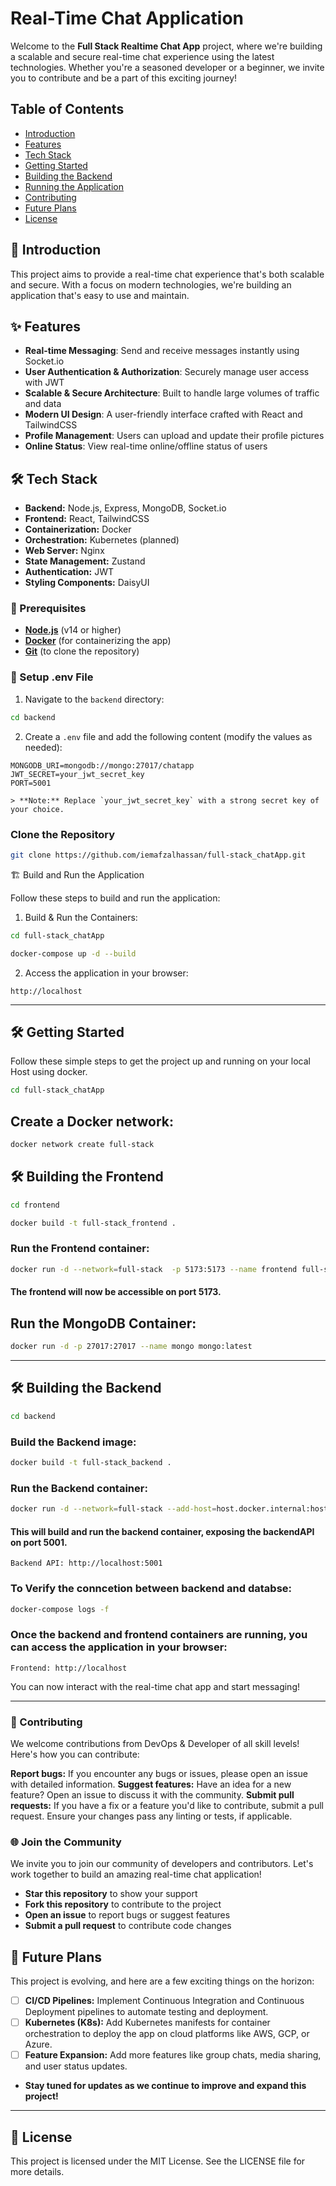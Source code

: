 


# Real-Time Chat Application


Welcome to the **Full Stack Realtime Chat App** project, where we're building a scalable and secure real-time chat experience using the latest technologies. Whether you're a seasoned developer or a beginner, we invite you to contribute and be a part of this exciting journey!

## Table of Contents


* [Introduction](#introduction)
* [Features](#features)
* [Tech Stack](#tech-stack)
* [Getting Started](#getting-started)
* [Building the Backend](#building-the-backend)
* [Running the Application](#running-the-application)
* [Contributing](#contributing)
* [Future Plans](#future-plans)
* [License](#license)

## 📝 Introduction

This project aims to provide a real-time chat experience that's both scalable and secure. With a focus on modern technologies, we're building an application that's easy to use and maintain.

## ✨ Features


* **Real-time Messaging**: Send and receive messages instantly using Socket.io 
* **User Authentication & Authorization**: Securely manage user access with JWT 
* **Scalable & Secure Architecture**: Built to handle large volumes of traffic and data 
* **Modern UI Design**: A user-friendly interface crafted with React and TailwindCSS 
* **Profile Management**: Users can upload and update their profile pictures 
* **Online Status**: View real-time online/offline status of users 


## 🛠️ Tech Stack


* **Backend:** Node.js, Express, MongoDB, Socket.io
* **Frontend:** React, TailwindCSS
* **Containerization:** Docker
* **Orchestration:** Kubernetes (planned)
* **Web Server:** Nginx
* **State Management:** Zustand
* **Authentication:** JWT
* **Styling Components:** DaisyUI


### 🔧 Prerequisites


* **[Node.js](https://nodejs.org/)** (v14 or higher)
* **[Docker](https://www.docker.com/get-started)** (for containerizing the app)
* **[Git](https://git-scm.com/downloads)** (to clone the repository)


### 📝 Setup .env File


1. Navigate to the `backend` directory:
```bash
cd backend
```
2. Create a `.env` file and add the following content (modify the values as needed):
```env
MONGODB_URI=mongodb://mongo:27017/chatapp
JWT_SECRET=your_jwt_secret_key
PORT=5001
```
    > **Note:** Replace `your_jwt_secret_key` with a strong secret key of your choice.

### Clone the Repository

```bash
git clone https://github.com/iemafzalhassan/full-stack_chatApp.git
```

🏗️ Build and Run the Application

Follow these steps to build and run the application:

1. Build & Run the Containers:

```bash
cd full-stack_chatApp
```
```bash
docker-compose up -d --build
```

2. Access the application in your browser:

```
http://localhost
```
---

## 🛠️ Getting Started

Follow these simple steps to get the project up and running on your local Host using docker.


```bash
cd full-stack_chatApp
```
## Create a Docker network:

```bash
docker network create full-stack
```

## 🛠️ Building the Frontend

```bash
cd frontend
```

```bash
docker build -t full-stack_frontend .
```

### Run the Frontend container:

```bash
docker run -d --network=full-stack  -p 5173:5173 --name frontend full-stack_frontend:latest
```
#### The frontend will now be accessible on port 5173.


## Run the MongoDB Container:

```bash
docker run -d -p 27017:27017 --name mongo mongo:latest
```
---

## 🛠️ Building the Backend

```bash
cd backend
```

### Build the Backend image:

```bash
docker build -t full-stack_backend .
```

### Run the Backend container:

```bash
docker run -d --network=full-stack --add-host=host.docker.internal:host-gateway -p 5001:5001 --env-file .env full-stack_backend
```
#### This will build and run the backend container, exposing the backendAPI on port 5001.

`Backend API: http://localhost:5001`

### To Verify the conncetion between backend and databse:
```bash
docker-compose logs -f
```

### Once the backend and frontend containers are running, you can access the application in your browser:

`Frontend: http://localhost`


You can now interact with the real-time chat app and start messaging!

---



### 🤝 Contributing


We welcome contributions from DevOps & Developer of all skill levels! Here's how you can contribute:

**Report bugs:** If you encounter any bugs or issues, please open an issue with detailed information.
**Suggest features:** Have an idea for a new feature? Open an issue to discuss it with the community.
**Submit pull requests:** If you have a fix or a feature you'd like to contribute, submit a pull request. Ensure your changes pass any linting or tests, if applicable.

### 🌐 Join the Community

We invite you to join our community of developers and contributors. Let's work together to build an amazing real-time chat application!

* **Star this repository** to show your support
* **Fork this repository** to contribute to the project
* **Open an issue** to report bugs or suggest features
* **Submit a pull request** to contribute code changes

## 🔮 Future Plans


This project is evolving, and here are a few exciting things on the horizon:

* [ ] **CI/CD Pipelines:** Implement Continuous Integration and Continuous Deployment pipelines to automate testing and deployment.
* [ ] **Kubernetes (K8s):** Add Kubernetes manifests for container orchestration to deploy the app on cloud platforms like AWS, GCP, or Azure.
* [ ] **Feature Expansion:** Add more features like group chats, media sharing, and user status updates.
* **Stay tuned for updates as we continue to improve and expand this project!**

---





## 📜 License


This project is licensed under the MIT License. See the LICENSE file for more details.















